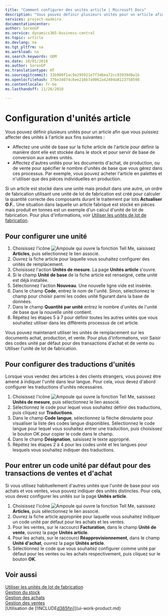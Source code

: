 ```yaml
---
title: "Comment configurer des unités article | Microsoft Docs"
description: "Vous pouvez définir plusieurs unités pour un article afin de pouvoir affecter des unités à l'article."
services: project-madeira
documentationcenter: 
author: SorenGP
ms.service: dynamics365-business-central
ms.topic: article
ms.devlang: na
ms.tgt_pltfrm: na
ms.workload: na
ms.search.keywords: UOM
ms.date: 10/01/2018
ms.author: SorenGP
ms.translationtype: HT
ms.sourcegitcommit: 33b900f1ac9e295921e7f3d6ea72cc93939d8a1b
ms.openlocfilehash: 376e34074c6ee216b7a9062a42404a8123758598
ms.contentlocale: fr-be
ms.lasthandoff: 11/26/2018

---
```

# <a name="set-up-item-units-of-measure"></a>Configuration d'unités article
Vous pouvez définir plusieurs unités pour un article afin que vous puissiez affecter des unités à l'article aux fins suivantes :

- Affectez une unité de base sur la fiche article de l'article pour définir la manière dont elle est stockée dans le stock et pour servir de base de conversion aux autres unités.
- Affectez d'autres unités pour les documents d'achat, de production, ou de vente pour spécifier le nombre d'unités de base que vous gérez dans ces processus. Par exemple, vous pouvez acheter l'article en palettes et n'utiliser que des pièces individuelles en production.

Si un article est stocké dans une unité mais produit dans une autre, un ordre de fabrication utilisant une unité de lot de fabrication est créé pour calculer la quantité correcte des composants durant le traitement par lots **Actualiser O.F.**. Une situation dans laquelle un article fabriqué est stocké en pièces mais produit en tonnes est un exemple d'un calcul d'unité de lot de fabrication. Pour plus d'informations, voir [Utiliser les unités de lot de fabrication](production-how-to-use-the-manufacturing-batch-unit-of-measure.md).

## <a name="to-set-up-a-unit-of-measure"></a>Pour configurer une unité
1. Choisissez l'icône ![Ampoule qui ouvre la fonction Tell Me](media/ui-search/search_small.png "Dites-moi ce que vous voulez faire"), saisissez **Articles**, puis sélectionnez le lien associé.
2. Ouvrez la fiche article pour laquelle vous souhaitez configurer des unités de remplacement.
3. Choisissez l'action **Unités de mesure**. La page **Unités article** s'ouvre.
4. Si le champ **Unité de base** de la fiche article est renseigné, cette unité est déjà installée.
5. Sélectionnez l'action **Nouveau**. Une nouvelle ligne vide est insérée.
6. Dans le champ **Code**, entrez le nom de l'unité. Sinon, sélectionnez le champ pour choisir parmi les codes unité figurant dans la base de données.
7. Dans le champ **Quantité par unité** entrez le nombre d'unités de l'unité de base que la nouvelle unité contient.
8. Répétez les étapes 5 à 7 pour définir toutes les autres unités que vous souhaitez utiliser dans les différents processus de cet article.

Vous pouvez maintenant utiliser les unités de remplacement sur les documents achat, production, et vente. Pour plus d'informations, voir Saisir des codes unité par défaut pour des transactions d'achat et de vente ou Utiliser l'unité de lot de fabrication.

## <a name="to-set-up-unit-of-measure-translations"></a>Pour configurer des traductions d'unités
Lorsque vous vendez des articles à des clients étrangers, vous pouvez être amené à indiquer l'unité dans leur langue. Pour cela, vous devez d'abord configurer les traductions d'unités nécessaires.

1. Choisissez l'icône ![Ampoule qui ouvre la fonction Tell Me](media/ui-search/search_small.png "Dites-moi ce que vous voulez faire"), saisissez **Unités de mesure**, puis sélectionnez le lien associé.
2. Sélectionnez le code pour lequel vous souhaitez définir des traductions, puis cliquez sur **Traductions**.
3. Dans le champ **Code langue**, sélectionnez la flèche déroulante pour visualiser la liste des codes langue disponibles. Sélectionnez le code langue pour lequel vous souhaitez entrer une traduction, puis choisissez le bouton OK pour copier le code dans le champ.
4. Dans le champ **Désignation**, saisissez le texte approprié.
5. Répétez les étapes 2 à 4 pour les codes unité et les langues pour lesquels vous souhaitez indiquer des traductions.

## <a name="to-enter-a-default-unit-of-measure-code-for-sales-and-purchasing-transactions"></a>Pour entrer un code unité par défaut pour des transactions de ventes et d'achat
Si vous utilisez habituellement d'autres unités que l'unité de base pour vos achats et vos ventes, vous pouvez indiquer des unités distinctes. Pour cela, vous devez configurer les unités sur la page **Unités article**.

1. Choisissez l'icône ![Ampoule qui ouvre la fonction Tell Me](media/ui-search/search_small.png "Dites-moi ce que vous voulez faire"), saisissez **Articles**, puis sélectionnez le lien associé.
2. Ouvrez la fiche article appropriée pour laquelle vous souhaitez indiquer un code unité par défaut pour les achats et les ventes.
3. Pour les ventes, sur le raccourci **Facturation**, dans le champ **Unité de vente**, ouvrez la page **Unités article**.
4. Pour les achats, sur le raccourci **Réapprovisionnement**, dans le champ **Unité d'achat**, ouvrez la page **Unités article**.
5. Sélectionnez le code que vous souhaitez configurer comme unité par défaut pour les ventes ou les achats respectivement, puis cliquez sur le bouton **OK**.

## <a name="see-also"></a>Voir aussi
[Utiliser les unités de lot de fabrication](production-how-to-use-the-manufacturing-batch-unit-of-measure.md)  
[Gestion du stock](inventory-manage-inventory.md)  
[Gestion des achats](purchasing-manage-purchasing.md)  
[Gestion des ventes](sales-manage-sales.md)    
[Utilisation de [!INCLUDE[d365fin](includes/d365fin_md.md)]](ui-work-product.md)

